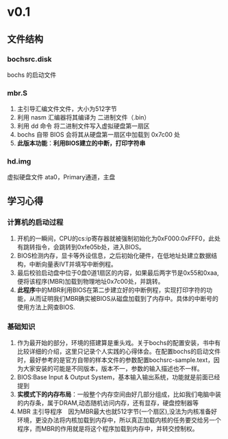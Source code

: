 # v0.1

## 文件结构

### bochsrc.disk  

bochs 的启动文件

### mbr.S 

1. 主引导汇编文件文件，大小为512字节
2. 利用 nasm 汇编器将其编译为 二进制文件（.bin）
3. 利用 dd 命令 将二进制文件写入虚拟硬盘第一扇区
4. bochs 自带 BIOS 会将其从硬盘第一扇区中加载到 0x7c00 处 
5. **此版本功能**：**利用BIOS建立的中断，打印字符串**

### hd.img

虚拟硬盘文件 ata0，Primary通道，主盘

## 学习心得

### 计算机的启动过程

1. 开机的一瞬间，CPU的cs:ip寄存器就被强制初始化为0xF000:0xFFF0，此处有跳转指令，会跳转到0xfe05b处，进入BIOS。
2. BIOS检测内存，显卡等外设信息，之后初始化硬件，在低地址处建立数据结构，中断向量表IVT并填写中断例程。
3. 最后校验启动盘中位于0盘0道1扇区的内容，如果最后两字节是0x55和0xaa,便将该程序(MBR)加载到物理地址0x7c00处，并跳转。
4. **此程序**中的MBR利用BIOS在第二步建立好的中断例程，实现打印字符的功能，从而证明我们MBR确实被BIOS从磁盘加载到了内存中。具体的中断号的使用方法上网查BIOS.

### 基础知识

1. 作为最开始的部分，环境的搭建算是重头戏。关于bochs的配置安装，书中有比较详细的介绍，这里只记录个人实践的心得体会。在配置bochs的启动文件时，最好参考的是官方自带的样本文件的参数配置bochsrc-sample.text，因为大家安装的可能是不同版本，版本不一，参数的输入描述也不一样。
2. BIOS:Base Input & Output System，基本输入输出系统，功能就是前面已经提到
3. **实模式下的内存布局**：一般整个内存空间由好几部分组成，比如我们电脑中装的内存条，属于DRAM,动态随机访问内存，还有显存，硬盘控制器等
4. MBR 主引导程序　因为MBR最大也就512字节(一个扇区),没法为内核准备好环境，更没办法将内核加载到内存中，所以真正加载内核的任务要交给另一个程序，而MBR的作用就是将这个程序加载到内存中，并转交控制权。